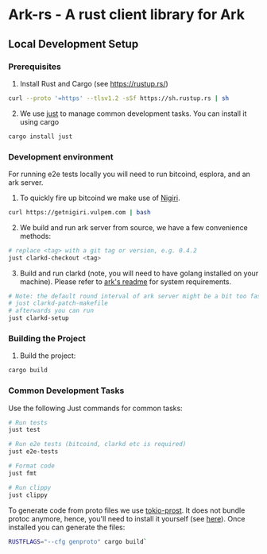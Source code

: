 # Ark-rs - A rust client library for Ark

## Local Development Setup

### Prerequisites

1. Install Rust and Cargo (see https://rustup.rs/)

```bash
curl --proto '=https' --tlsv1.2 -sSf https://sh.rustup.rs | sh
```

2. We use [just](https://github.com/casey/just) to manage common development tasks. You can install it using cargo

```bash
cargo install just
```

### Development environment

For running e2e tests locally you will need to run bitcoind, esplora, and an ark server.

1. To quickly fire up bitcoind we make use of [Nigiri](https://nigiri.vulpem.com/).

```bash
curl https://getnigiri.vulpem.com | bash
```

2. We build and run ark server from source, we have a few convenience methods:

```bash
# replace <tag> with a git tag or version, e.g. 0.4.2
just clarkd-checkout <tag>
```

3. Build and run clarkd (note, you will need to have golang installed on your machine). Please refer to [ark's readme](https://github.com/ark-network/ark/) for system requirements.

```bash
# Note: the default round interval of ark server might be a bit too fast, we provide a simple patch function to change the round interval to 30 seconds
# just clarkd-patch-makefile     
# afterwards you can run
just clarkd-setup
```

### Building the Project

1. Build the project:

```bash
cargo build
```

### Common Development Tasks

Use the following Just commands for common tasks:

```bash
# Run tests
just test

# Run e2e tests (bitcoind, clarkd etc is required)
just e2e-tests

# Format code
just fmt

# Run clippy
just clippy
```

To generate code from proto files we use [tokio-prost](https://github.com/tokio-rs/prost).
It does not bundle protoc anymore, hence, you'll need to install it yourself (see [here](http://google.github.io/proto-lens/installing-protoc.html)).
Once installed you can generate the files:

```bash
RUSTFLAGS="--cfg genproto" cargo build`
```
